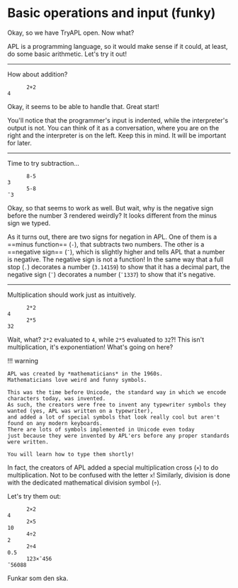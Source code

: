 # Basic operations and input (funky)

Okay, so we have TryAPL open. Now what?

APL is a programming language, so it would make sense if it could, at least, do some basic arithmetic.
Let's try it out!

---

How about addition?

```apl
      2+2
4
```

Okay, it seems to be able to handle that. Great start!

You'll notice that the programmer's input is indented, while the interpreter's output is not.
You can think of it as a conversation, where you are on the right and the interpreter is on the left.
Keep this in mind. It will be important for later.

---

Time to try subtraction...

```apl
      8-5
3
      5-8
¯3
```

Okay, so that seems to work as well.
But wait, why is the negative sign before the number 3 rendered weirdly?
It looks different from the minus sign we typed.

As it turns out, there are two signs for negation in APL.
One of them is a ==minus function== (`-`), that subtracts two numbers.
The other is a ==negative sign== (`¯`), which is slightly higher and tells APL that a number is negative.
The negative sign is not a function!
In the same way that a full stop (`.`) decorates a number (`3.14159`) to show that it has a decimal part,
the negative sign (`¯`) decorates a number (`¯1337`) to show that it's negative.

---

Multiplication should work just as intuitively.

```apl
      2*2
4
      2*5
32
```

Wait, what? `2*2` evaluated to `4`, while `2*5` evaluated to `32`?!
This isn't multiplication, it's exponentiation! What's going on here?

!!! warning

    APL was created by *mathematicians* in the 1960s.
    Mathematicians love weird and funny symbols.

    This was the time before Unicode, the standard way in which we encode characters today, was invented.
    As such, the creators were free to invent any typewriter symbols they wanted (yes, APL was written on a typewriter),
    and added a lot of special symbols that look really cool but aren't found on any modern keyboards.
    There are lots of symbols implemented in Unicode even today
    just because they were invented by APL'ers before any proper standards were written.
    
    You will learn how to type them shortly!

In fact, the creators of APL added a special multiplication cross (`×`) to do multiplication.
Not to be confused with the letter `x`!
Similarly, division is done with the dedicated mathematical division symbol (`÷`).

Let's try them out:

```apl
      2×2
4
      2×5
10
      4÷2
2
      2÷4
0.5
      123×¯456
¯56088
```

Funkar som den ska.
